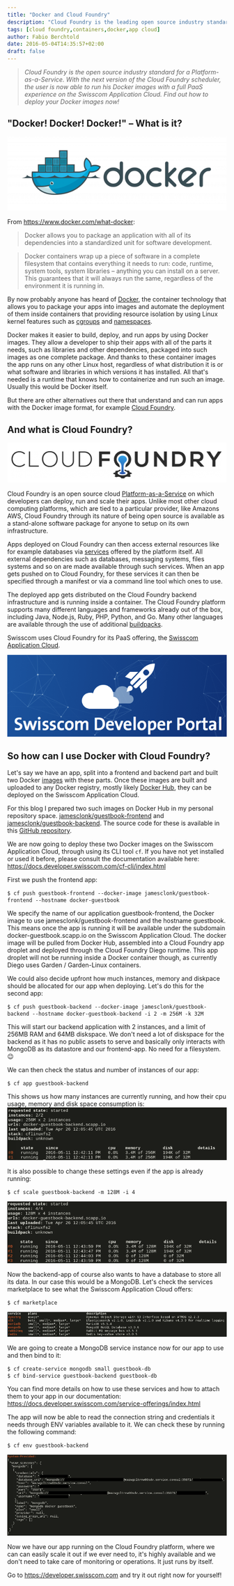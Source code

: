 ```yaml
---
title: "Docker and Cloud Foundry"
description: "Cloud Foundry is the leading open source industry standard for a Platform-as-a-Service. With the next version of the Cloud Foundry scheduler, the user is now able to run his Docker images with a full PaaS experience on the Swisscom Application Cloud."
tags: [cloud foundry,containers,docker,app cloud]
author: Fabio Berchtold
date: 2016-05-04T14:35:57+02:00
draft: false
---
```


> *Cloud Foundry is the open source industry standard for a Platform-as-a-Service. With the next version of the Cloud Foundry scheduler, the user is now able to run his Docker images with a full PaaS experience on the Swisscom Application Cloud. Find out how to deploy your Docker images now!*

## **"Docker! Docker! Docker!"** – What is it?

![Docker](/images/docker-docker.png)

From https://www.docker.com/what-docker:

> Docker allows you to package an application with all of its dependencies into a standardized unit for software development.

> Docker containers wrap up a piece of software in a complete filesystem that contains everything it needs to run: code, runtime, system tools, system libraries – anything you can install on a server. This guarantees that it will always run the same, regardless of the environment it is running in.

By now probably anyone has heard of [Docker](https://www.docker.com/), the container technology that allows you to package your apps into images and automate the deployment of them inside containers that providing resource isolation by using Linux kernel features such as [cgroups](https://en.wikipedia.org/wiki/Cgroups) and [namespaces](https://en.wikipedia.org/wiki/Linux_namespaces).

Docker makes it easier to build, deploy, and run apps by using Docker images. They allow a developer to ship their apps with all of the parts it needs, such as libraries and other dependencies, packaged into such images as one complete package. And thanks to these container images the app runs on any other Linux host, regardless of what distribution it is or what software and libraries in which versions it has installed. All that's needed is a runtime that knows how to containerize and run such an image. Usually this would be Docker itself.

But there are other alternatives out there that understand and can run apps with the Docker image format, for example [Cloud Foundry](https://www.cloudfoundry.org/).

## And what is **Cloud Foundry**?

![Cloud Foundry](/images/cf-logo.png)

Cloud Foundry is an open source cloud [Platform-as-a-Service](https://en.wikipedia.org/wiki/Platform_as_a_service) on which developers can deploy, run and scale their apps. Unlike most other cloud computing platforms, which are tied to a particular provider, like Amazons AWS, Cloud Foundry through its nature of being open source is available as a stand-alone software package for anyone to setup on its own infrastructure.

Apps deployed on Cloud Foundry can then access external resources like for example databases via [services](https://docs.developer.swisscom.com/devguide/services/) offered by the platform itself. All external dependencies such as databases, messaging systems, files systems and so on are made available through such services. When an app gets pushed on to Cloud Foundry, for these services it can then be specified through a manifest or via a command line tool which ones to use.

The deployed app gets distributed on the Cloud Foundry backend infrastructure and is running inside a container. The Cloud Foundry platform supports many different languages and frameworks already out of the box, including Java, Node.js, Ruby, PHP, Python, and Go. Many other languages are available through the use of additional [buildpacks](https://docs.developer.swisscom.com/buildpacks/index.html).

Swisscom uses Cloud Foundry for its PaaS offering, the [Swisscom Application Cloud](http://developer.swisscom.com/).

![Devportal](/images/tcp-devportal.png)

## So how can I use **Docker** with **Cloud Foundry**?

Let's say we have an app, split into a frontend and backend part and built two Docker [images](https://docs.docker.com/engine/userguide/containers/dockerimages/) with these parts. Once these images are built and uploaded to any Docker registry, mostly likely [Docker Hub](https://hub.docker.com/), they can be deployed on the Swisscom Application Cloud.

For this blog I prepared two such images on Docker Hub in my personal repository space.
[jamesclonk/guestbook-frontend](https://hub.docker.com/r/jamesclonk/guestbook-frontend/) and [jamesclonk/guestbook-backend](https://hub.docker.com/r/jamesclonk/guestbook-backend/).
The source code for these is available in this [GitHub repository](https://github.com/JamesClonk/cloudfoundry-samples/tree/master/docker-guestbook).

We are now going to deploy these two Docker images on the Swisscom Application Cloud, through using its CLI tool `cf`. If you have not yet installed or used it before, please consult the documentation available here: https://docs.developer.swisscom.com/cf-cli/index.html

First we push the frontend app:

```shell
$ cf push guestbook-frontend --docker-image jamesclonk/guestbook-frontend --hostname docker-guestbook
```

We specify the name of our application guestbook-frontend, the Docker image to use jamesclonk/guestbook-frontend and the hostname guestbook. This means once the app is running it will be available under the subdomain docker-guestbook.scapp.io on the Swisscom Application Cloud. The docker image will be pulled from Docker Hub, assembled into a Cloud Foundry app droplet and deployed through the Cloud Foundry Diego runtime. This app droplet will not be running inside a Docker container though, as currently Diego uses Garden / Garden-Linux containers.

We could also decide upfront how much instances, memory and diskpace should be allocated for our app when deploying.
Let's do this for the second app:

```shell
$ cf push guestbook-backend --docker-image jamesclonk/guestbook-backend --hostname docker-guestbook-backend -i 2 -m 256M -k 32M
```

This will start our backend application with 2 instances, and a limit of 256MB RAM and 64MB diskspace. We don't need a lot of diskspace for the backend as it has no public assets to serve and basically only interacts with MongoDB as its datastore and our frontend-app. No need for a filesystem. 😉

We can then check the status and number of instances of our app:

```shell
$ cf app guestbook-backend
```

This shows us how many instances are currently running, and how their cpu usage, memory and disk space consumption is:
![Scale](/images/docker-app-backend.png)

It is also possible to change these settings even if the app is already running:

```shell
$ cf scale guestbook-backend -m 128M -i 4
```
![Scale](/images/docker-more-backend.png)

Now the backend-app of course also wants to have a database to store all its data. In our case this would be a MongoDB. Let's check the services marketplace to see what the Swisscom Application Cloud offers:

```shell
$ cf marketplace
```
![Marketplace](/images/docker-marketplace.png)

We are going to create a MongoDB service instance now for our app to use and then bind to it:

```shell
$ cf create-service mongodb small guestbook-db
$ cf bind-service guestbook-backend guestbook-db
```

You can find more details on how to use these services and how to attach them to your app in our documentation: https://docs.developer.swisscom.com/service-offerings/index.html

The app will now be able to read the connection string and credentials it needs through ENV variables available to it. We can check these by running the following command:

```shell
$ cf env guestbook-backend
```
![MongoDB](/images/docker-mongodb.png)

Now we have our app running on the Cloud Foundry platform, where we can can easily scale it out if we ever need to, it's highly available and we don't need to take care of monitoring or operations. It just runs by itself.

Go to https://developer.swisscom.com and try it out right now for yourself! 
